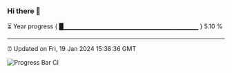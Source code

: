 ### Hi there 👋

⏳ Year progress { █▁▁▁▁▁▁▁▁▁▁▁▁▁▁▁▁▁▁▁▁▁▁▁▁▁▁▁▁▁ } 5.10 %

---

⏰ Updated on Fri, 19 Jan 2024 15:36:36 GMT

![Progress Bar CI](https://github.com/IshwaranRudhara/GIT-ACTION/workflows/Progress%20Bar%20CI/badge.svg)
